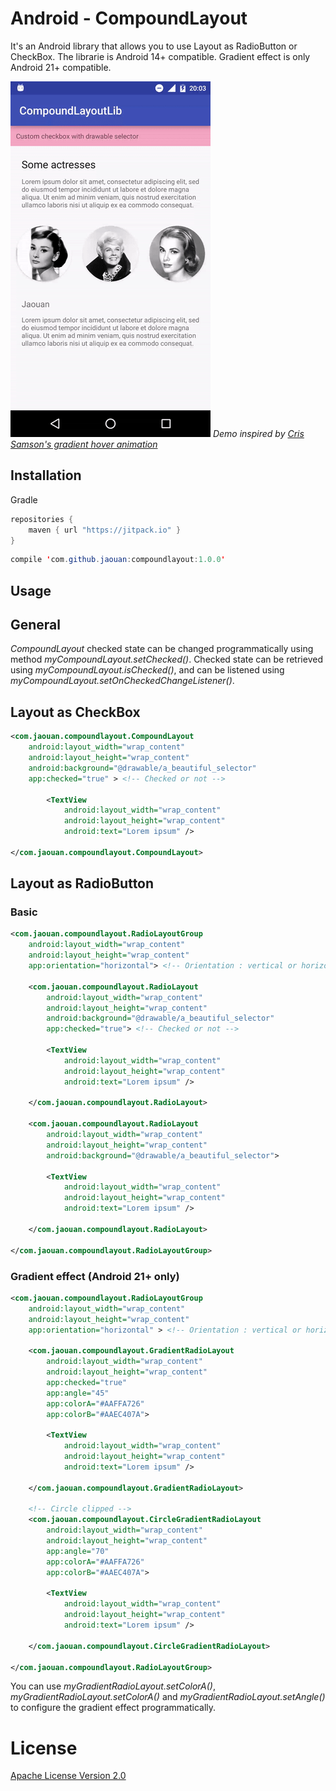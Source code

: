 Android - CompoundLayout
========

It's an Android library that allows you to use Layout as RadioButton or CheckBox.
The librarie is Android 14+ compatible. Gradient effect is only Android 21+ compatible.

![demo](art/demo.gif)
*Demo inspired by [Cris Samson's gradient hover animation](https://dribbble.com/shots/2892770-Gradient-hover-animation)*


Installation
--------
Gradle

```java
repositories {
  	maven { url "https://jitpack.io" }
}
```

```java
compile 'com.github.jaouan:compoundlayout:1.0.0'
```


Usage
--------

## General
*CompoundLayout* checked state can be changed programmatically using method *myCompoundLayout.setChecked()*.
Checked state can be retrieved using *myCompoundLayout.isChecked()*, and can be listened using *myCompoundLayout.setOnCheckedChangeListener()*.

## Layout as CheckBox

```xml
<com.jaouan.compoundlayout.CompoundLayout
    android:layout_width="wrap_content"
    android:layout_height="wrap_content"
    android:background="@drawable/a_beautiful_selector"
    app:checked="true" > <!-- Checked or not -->

        <TextView
            android:layout_width="wrap_content"
            android:layout_height="wrap_content"
            android:text="Lorem ipsum" />

</com.jaouan.compoundlayout.CompoundLayout>
```

## Layout as RadioButton
### Basic
```xml
<com.jaouan.compoundlayout.RadioLayoutGroup
    android:layout_width="wrap_content"
    android:layout_height="wrap_content"
    app:orientation="horizontal"> <!-- Orientation : vertical or horizontal -->

    <com.jaouan.compoundlayout.RadioLayout
        android:layout_width="wrap_content"
        android:layout_height="wrap_content"
        android:background="@drawable/a_beautiful_selector"
        app:checked="true"> <!-- Checked or not -->

        <TextView
            android:layout_width="wrap_content"
            android:layout_height="wrap_content"
            android:text="Lorem ipsum" />

    </com.jaouan.compoundlayout.RadioLayout>

    <com.jaouan.compoundlayout.RadioLayout
        android:layout_width="wrap_content"
        android:layout_height="wrap_content"
        android:background="@drawable/a_beautiful_selector">

        <TextView
            android:layout_width="wrap_content"
            android:layout_height="wrap_content"
            android:text="Lorem ipsum" />

    </com.jaouan.compoundlayout.RadioLayout>

</com.jaouan.compoundlayout.RadioLayoutGroup>
```

### Gradient effect (Android 21+ only)
```xml
<com.jaouan.compoundlayout.RadioLayoutGroup
    android:layout_width="wrap_content"
    android:layout_height="wrap_content"
    app:orientation="horizontal" > <!-- Orientation : vertical or horizontal -->

    <com.jaouan.compoundlayout.GradientRadioLayout
        android:layout_width="wrap_content"
        android:layout_height="wrap_content"
        app:checked="true"
        app:angle="45"
        app:colorA="#AAFFA726"
        app:colorB="#AAEC407A">

        <TextView
            android:layout_width="wrap_content"
            android:layout_height="wrap_content"
            android:text="Lorem ipsum" />

    </com.jaouan.compoundlayout.GradientRadioLayout>

    <!-- Circle clipped -->
    <com.jaouan.compoundlayout.CircleGradientRadioLayout
        android:layout_width="wrap_content"
        android:layout_height="wrap_content"
        app:angle="70"
        app:colorA="#AAFFA726"
        app:colorB="#AAEC407A">

        <TextView
            android:layout_width="wrap_content"
            android:layout_height="wrap_content"
            android:text="Lorem ipsum" />

    </com.jaouan.compoundlayout.CircleGradientRadioLayout>

</com.jaouan.compoundlayout.RadioLayoutGroup>
```

You can use *myGradientRadioLayout.setColorA()*, *myGradientRadioLayout.setColorA()* and *myGradientRadioLayout.setAngle()* to configure the gradient effect programmatically.


License
========

[Apache License Version 2.0](LICENSE)